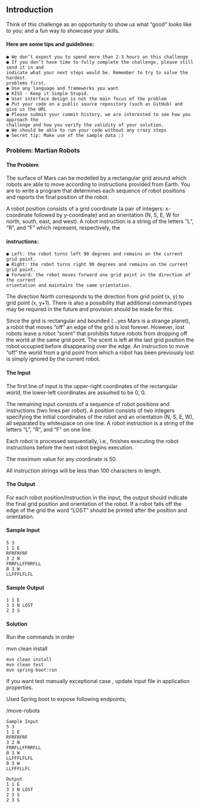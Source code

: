 
## Introduction
Think of this challenge as an opportunity to show us what “good” looks like to you; and a fun
way to showcase your skills.

#### Here are some tips and guidelines:
```
● We don’t expect you to spend more than 2-3 hours on this challenge
● If you don’t have time to fully complete the challenge, please still send it in and
indicate what your next steps would be. Remember to try to solve the hardest
problems first.
● Use any language and frameworks you want
● KISS - Keep it Simple Stupid.
● User interface design is not the main focus of the problem
● Put your code on a public source repository (such as GitHub) and give us the URL
● Please submit your commit history, we are interested to see how you approach the
challenge and how you verify the validity of your solution.
● We should be able to run your code without any crazy steps
● Secret tip: Make use of the sample data ;)
```

### Problem: Martian Robots
#### The Problem
The surface of Mars can be modelled by a rectangular grid around which robots are able to
move according to instructions provided from Earth. You are to write a program that
determines each sequence of robot positions and reports the final position of the robot.

A robot position consists of a grid coordinate (a pair of integers: x-coordinate followed by
y-coordinate) and an orientation (N, S, E, W for north, south, east, and west).
A robot instruction is a string of the letters “L”, “R”, and “F” which represent, respectively, the
#### instructions:
```
● Left: the robot turns left 90 degrees and remains on the current grid point.
● Right: the robot turns right 90 degrees and remains on the current grid point.
● Forward: the robot moves forward one grid point in the direction of the current
orientation and maintains the same orientation.
```
The direction North corresponds to the direction from grid point (x, y) to grid point (x, y+1).
There is also a possibility that additional command types may be required in the future and
provision should be made for this.

Since the grid is rectangular and bounded (...yes Mars is a strange planet), a robot that moves
“off” an edge of the grid is lost forever. However, lost robots leave a robot “scent” that
prohibits future robots from dropping off the world at the same grid point. The scent is left at
the last grid position the robot occupied before disappearing over the edge. An instruction to
move “off” the world from a grid point from which a robot has been previously lost is simply
ignored by the current robot.

#### The Input
The first line of input is the upper-right coordinates of the rectangular world, the lower-left
coordinates are assumed to be 0, 0.

The remaining input consists of a sequence of robot positions and instructions (two lines per
robot). A position consists of two integers specifying the initial coordinates of the robot and an
orientation (N, S, E, W), all separated by whitespace on one line. A robot instruction is a string
of the letters “L”, “R”, and “F” on one line.

Each robot is processed sequentially, i.e., finishes executing the robot instructions before the
next robot begins execution.

The maximum value for any coordinate is 50.

All instruction strings will be less than 100 characters in length.

#### The Output
For each robot position/instruction in the input, the output should indicate the final grid
position and orientation of the robot. If a robot falls off the edge of the grid the word “LOST”
should be printed after the position and orientation.

#### Sample Input
```
5 3
1 1 E
RFRFRFRF
3 2 N
FRRFLLFFRRFLL
0 3 W
LLFFFLFLFL
```
#### Sample Output
```
1 1 E
3 3 N LOST
2 3 S
```

#### Solution
Run the commands in order 

mvn clean install 

```aidl
mvn clean install 
mvn clean test 
mvn spring-boot:run

```
If you want test manually exceptional case , update input file in application properties. 

Used Spring boot to expose following endpoints;

/move-robots
```aidl
Sample Input
5 3
1 1 E
RFRFRFRF
3 2 N
FRRFLLFFRRFLL
0 3 W
LLFFFLFLFL
0 3 W
LLFFFLLFL

Output
1 1 E
3 3 N LOST
2 3 S
2 3 S
```

